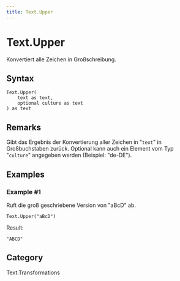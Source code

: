 ```yaml
---
title: Text.Upper
---
```


# Text.Upper


Konvertiert alle Zeichen in Großschreibung.


## Syntax

```powerquery
Text.Upper(
    text as text,
    optional culture as text
) as text
```


## Remarks

Gibt das Ergebnis der Konvertierung aller Zeichen in "<code>text</code>" in Großbuchstaben zurück. Optional kann auch ein Element vom Typ "<code>culture</code>" angegeben werden (Beispiel: "de-DE").


## Examples

### Example #1 
Ruft die groß geschriebene Version von &#34;aBcD&#34; ab.
```powerquery
Text.Upper("aBcD")
```

Result: 
```powerquery
"ABCD"
```




## Category
Text.Transformations
